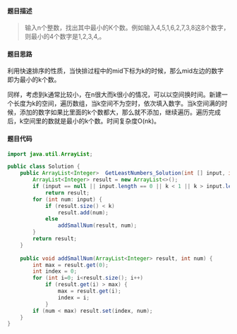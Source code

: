 #### **题目描述**

> 输入n个整数，找出其中最小的K个数。例如输入4,5,1,6,2,7,3,8这8个数字，则最小的4个数字是1,2,3,4,。

#### **题目思路**

利用快速排序的性质，当快排过程中的mid下标为k的时候，那么mid左边的数字即为最小的k个数。

同样，考虑到k通常比较小，在n很大而k很小的情况，可以以空间换时间。新建一个长度为k的空间，遍历数组，当k空间不为空时，依次填入数字。当k空间满的时候，添加的数字如果比里面的k个数都大，那么就不添加，继续遍历。遍历完成后，k空间里的数就是最小的k个数。时间复杂度O(nk)。

#### 题目代码

```java
import java.util.ArrayList;

public class Solution {
    public ArrayList<Integer>  GetLeastNumbers_Solution(int [] input, int k) {
        ArrayList<Integer> result = new ArrayList<>();
        if (input == null || input.length == 0 || k < 1 || k > input.length)
            return result;
        for (int num: input) {
            if (result.size() < k)
                result.add(num);
            else
                addSmallNum(result, num);
        }
        return result;
    }
    
    public void addSmallNum(ArrayList<Integer> result, int num) {
        int max = result.get(0);
        int index = 0;
        for (int i=0; i<result.size(); i++)
            if (result.get(i) > max) {
                max = result.get(i);
                index = i;
            }
        if (num < max) result.set(index, num);
    }
}
```


